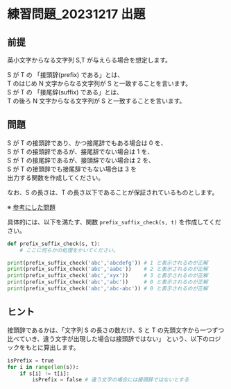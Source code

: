 # 練習問題\_20231217 出題

## 前提

英小文字からなる文字列 S,T が与えらる場合を想定します。

S が T の 「接頭辞(prefix) である」とは、  
T のはじめ N 文字からなる文字列が S と一致することを言います。  
S が T の 「接尾辞(suffix) である」とは、  
T の後ろ N 文字からなる文字列が S と一致することを言います。

## 問題

S が T の接頭辞であり、かつ接尾辞でもある場合は 0 を、  
S が T の接頭辞であるが、接尾辞でない場合は 1 を、  
S が T の接尾辞であるが、接頭辞でない場合は 2 を、  
S が T の接頭辞でも接尾辞でもない場合は 3 を  
出力する関数を作成してください。

なお、S の長さは、T の長さ以下であることが保証されているものとします。

※ [参考にした問題](https://atcoder.jp/contests/abc322/tasks/abc322_b)

具体的には、以下を満たす、関数 `prefix_suffix_check(s, t)` を作成してください。

```python
def prefix_suffix_check(s, t):
    # ここに何らかの処理をかいてください。

print(prefix_suffix_check('abc','abcdefg')) # 1 と表示されるのが正解
print(prefix_suffix_check('abc','aabc'))    # 2 と表示されるのが正解
print(prefix_suffix_check('abc','xyx'))     # 3 と表示されるのが正解
print(prefix_suffix_check('abc','abc'))     # 0 と表示されるのが正解
print(prefix_suffix_check('abc','abc-abc')) # 0 と表示されるのが正解
```

## ヒント

接頭辞であるかは、「文字列 S の長さの数だけ、S と T の先頭文字から一つずつ比べていき、違う文字が出現した場合は接頭辞ではない」
という、以下のロジックをもとに算出します。

```python
isPrefix = true
for i in range(len(s)):
    if s[i] != t[i]:
        isPrefix = false # 違う文字の場合には接頭辞ではないとする
```
